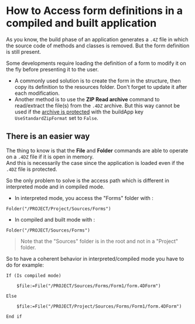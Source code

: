 # How to Access form definitions in a compiled and built application

As you know, the build phase of an application generates a `.4Z` file in which the source code of methods and classes is removed. But the form definition is still present.

Some developments require loading the definition of a form to modify it on the fly before presenting it to the user. 

* A commonly used solution is to create the form in the structure, then copy its definition to the resources folder. Don't forget to update it after each modification. 
* Another method is to use the **ZIP Read archive** command to read/extract the file(s) from the `.4DZ` archive. But this way cannot be used if the [archive is protected](https://blog.4d.com/secure-your-apps-resources-with-a-new-algorithm/) with the buildApp key `UseStandardZipFormat` set to `False`.  

## There is an easier way

The thing to know is that the **File** and **Folder** commands are able to operate on a `.4DZ` file if it is open in memory.    
And this is necessarily the case since the application is loaded even if the `.4DZ` file is protected.

So the only problem to solve is the access path which is different in interpreted mode and in compiled mode. 

* In interpreted mode, you access the "Forms" folder with : 

```4d
Folder("/PROJECT/Project/Sources/Forms")
```
* In compiled and built mode with : 

```4d
Folder("/PROJECT/Sources/Forms")
```
> Note that the "Sources" folder is in the root and not in a "Project" folder.

So to have a coherent behavior in interpreted/compiled mode you have to do for example:

```4d
If (Is compiled mode)		$file:=File("/PROJECT/Sources/Forms/Form1/form.4DForm")	Else 		$file:=File("/PROJECT/Project/Sources/Forms/Form1/form.4DForm")	End if 
```

